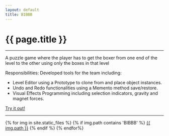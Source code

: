 ```yaml
---
layout: default
title: BIBBB
---
```

# {{ page.title }}

---

A puzzle game where the player has to get the boxer from one end of the level to the other using only the boxes in that level

Responsibilities:
Developed tools for the team including:
+ Level Editor using a Prototype to clone from and place object instances.
+ Undo and Redo functionalities using a Memento method save/restore.
+ Visual Effects Programming including selection indicators, gravity and magnet forces. 

[Try it out!]("http://games.digipen.edu/downloads/bibbb")

---

{% for img in site.static_files %}
    {% if img.path contains 'BIBBB' %}
        <a href="{{ img.path }}">{{ img.path }}</a>
    {% endif %}
{% endfor%}
